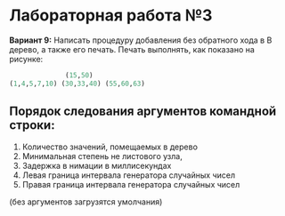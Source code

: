 # Лабораторная работа №3
**Вариант 9:** Написать процедуру добавления без обратного хода в B дерево, а также его печать.
Печать выполнять, как показано на рисунке:

```lisp
              (15,50)
(1,4,5,7,10) (30,33,40) (55,60,63)
```

## Порядок следования аргументов командной строки:
1. Количество значений, помещаемых в дерево
2. Минимальная степень не листового узла,
3. Задержка в нимации в миллисекундах
4. Левая граница интервала генератора случайных чисел
5. Правая граница интервала генератора случайных чисел

(без аргументов загрузятся умолчания)